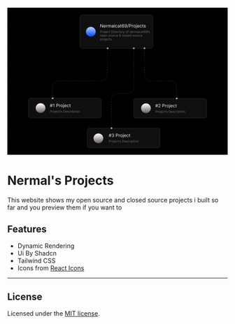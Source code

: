 

![ image ](header.png)

# Nermal's Projects
This website shows my open source and closed source projects i built so far and you preview them if you want to


## Features

- Dynamic Rendering
- Ui By Shadcn
- Tailwind CSS
- Icons from [React Icons](http://react-icons.github.io/react-icons/)

---

## License

Licensed under the [MIT license](https://github.com/shadcn/ui/blob/main/LICENSE.md).
